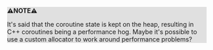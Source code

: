 <div style="margin:2em; background-color: #e0e0e0;">

<strong>⚠️NOTE️️️⚠️</strong>

It's said that the coroutine state is kept on the heap, resulting in C++ coroutines being a performance hog. Maybe it's possible to use a custom allocator to work around performance problems?
</div>


